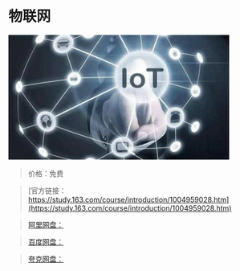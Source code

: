 # 物联网

![img](../../../assets/study163/free/40AE96259C9D34D2AF5D4CD08D84DBE4.jpg)

> 价格：免费

> [官方链接：https://study.163.com/course/introduction/1004959028.htm](https://study.163.com/course/introduction/1004959028.htm)

> [阿里网盘：]()

> [百度网盘：]()

> [夸克网盘：]()
